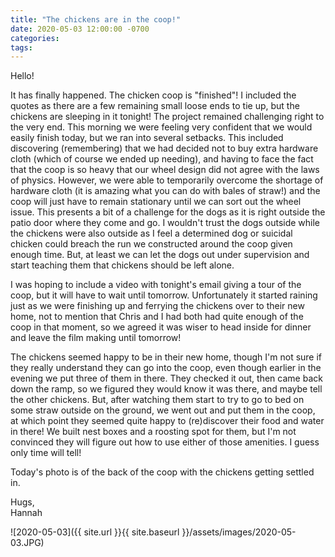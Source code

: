 ```yaml
---
title: "The chickens are in the coop!"
date: 2020-05-03 12:00:00 -0700
categories:
tags:
---
```


Hello!

It has finally happened. The chicken coop is "finished"! I included the quotes as there are a few remaining small loose ends to tie up, but the chickens are sleeping in it tonight! The project remained challenging right to the very end. This morning we were feeling very confident that we would easily finish today, but we ran into several setbacks. This included discovering (remembering) that we had decided not to buy extra hardware cloth (which of course we ended up needing), and having to face the fact that the coop is so heavy that our wheel design did not agree with the laws of physics. However, we were able to temporarily overcome the shortage of hardware cloth (it is amazing what you can do with bales of straw!) and the coop will just have to remain stationary until we can sort out the wheel issue. This presents a bit of a challenge for the dogs as it is right outside the patio door where they come and go. I wouldn't trust the dogs outside while the chickens were also outside as I feel a determined dog or suicidal chicken could breach the run we constructed around the coop given enough time. But, at least we can let the dogs out under supervision and start teaching them that chickens should be left alone.

I was hoping to include a video with tonight's email giving a tour of the coop, but it will have to wait until tomorrow. Unfortunately it started raining just as we were finishing up and ferrying the chickens over to their new home, not to mention that Chris and I had both had quite enough of the coop in that moment, so we agreed it was wiser to head inside for dinner and leave the film making until tomorrow!

The chickens seemed happy to be in their new home, though I'm not sure if they really understand they can go into the coop, even though earlier in the evening we put three of them in there. They checked it out, then came back down the ramp, so we figured they would know it was there, and maybe tell the other chickens. But, after watching them start to try to go to bed on some straw outside on the ground, we went out and put them in the coop, at which point they seemed quite happy to (re)discover their food and water in there! We built nest boxes and a roosting spot for them, but I'm not convinced they will figure out how to use either of those amenities. I guess only time will tell! 

Today's photo is of the back of the coop with the chickens getting settled in.

Hugs,<br />
Hannah

![2020-05-03]({{ site.url }}{{ site.baseurl }}/assets/images/2020-05-03.JPG)